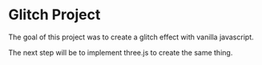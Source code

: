 # Glitch Project

The goal of this project was to create a glitch effect with vanilla javascript.

 The next step will be to implement three.js to create the same thing.